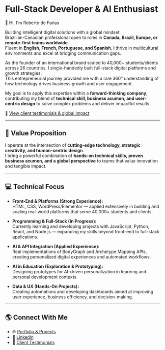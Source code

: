 # Full-Stack Developer & AI Enthusiast

👋 Hi, I'm Roberto de Farias

Building intelligent digital solutions with a global mindset.  
Brazilian-Canadian professional open to roles in **Canada, Brazil, Europe, or remote-first teams worldwide**.  
Fluent in **English, French, Portuguese, and Spanish**, I thrive in multicultural environments and excel at bridging communication gaps.

As the founder of an international brand scaled to 40,000+ students/clients across 26 countries, I single-handedly built full-stack digital platforms and growth strategies.  
This entrepreneurial journey provided me with a rare 360° understanding of how technology drives business growth and user engagement.

My goal is to apply this expertise within a **forward-thinking company**, contributing my blend of **technical skill, business acumen, and user-centric design** to solve complex problems and deliver impactful results.

📌 [View client testimonials & global impact](https://share.google/2tTcTwwPcdiFHXY42)

---

## 🔑 Value Proposition
I operate at the intersection of **cutting-edge technology, strategic creativity, and human-centric design**.  
I bring a powerful combination of **hands-on technical skills, proven business acumen, and a global perspective** to teams that value innovation and tangible impact.

---

## 💻 Technical Focus

- **Front-End & Platforms (Strong Experience):**  
  HTML, CSS, WordPress/Elementor — applied extensively in building and scaling real-world platforms that serve 40,000+ students and clients.

- **Programming & Full-Stack (In Progress):**  
  Currently learning and developing projects with JavaScript, Python, React, and Node.js — expanding my skills beyond front-end to full-stack applications.

- **AI & API Integration (Applied Experience):**  
  Real implementations of BodyGraph and Archetype Mapping APIs, creating personalized digital experiences and automated workflows.

- **AI in Education (Exploration & Prototyping):**  
  Designing prototypes for AI-driven personalization in learning and personal development contexts.

- **Data & UX (Hands-On Projects):**  
  Creating automations and developing dashboards aimed at improving user experience, business efficiency, and decision-making.


---

## 🌎 Connect With Me
- 🌐 [Portfolio & Projects](https://www.robertodefarias.com.br)  
- 💼 [LinkedIn](https://www.linkedin.com/in/robertodefarias)  
- 📌 [Client Testimonials](https://share.google/2tTcTwwPcdiFHXY42)  
